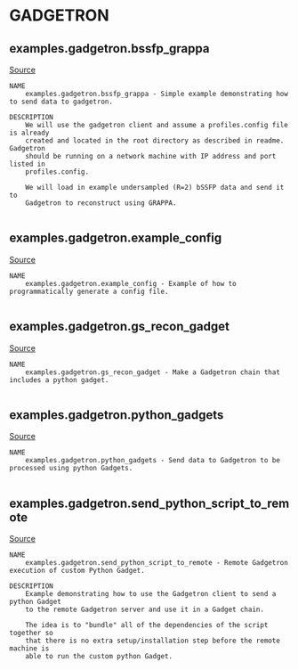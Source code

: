 
# GADGETRON
## examples.gadgetron.bssfp_grappa

[Source](https://github.com/mckib2/mr_utils/blob/master/examples/gadgetron/bssfp_grappa.py)

```
NAME
    examples.gadgetron.bssfp_grappa - Simple example demonstrating how to send data to gadgetron.

DESCRIPTION
    We will use the gadgetron client and assume a profiles.config file is already
    created and located in the root directory as described in readme.  Gadgetron
    should be running on a network machine with IP address and port listed in
    profiles.config.
    
    We will load in example undersampled (R=2) bSSFP data and send it to
    Gadgetron to reconstruct using GRAPPA.


```


## examples.gadgetron.example_config

[Source](https://github.com/mckib2/mr_utils/blob/master/examples/gadgetron/example_config.py)

```
NAME
    examples.gadgetron.example_config - Example of how to programmatically generate a config file.


```


## examples.gadgetron.gs_recon_gadget

[Source](https://github.com/mckib2/mr_utils/blob/master/examples/gadgetron/gs_recon_gadget.py)

```
NAME
    examples.gadgetron.gs_recon_gadget - Make a Gadgetron chain that includes a python gadget.


```


## examples.gadgetron.python_gadgets

[Source](https://github.com/mckib2/mr_utils/blob/master/examples/gadgetron/python_gadgets.py)

```
NAME
    examples.gadgetron.python_gadgets - Send data to Gadgetron to be processed using python Gadgets.


```


## examples.gadgetron.send_python_script_to_remote

[Source](https://github.com/mckib2/mr_utils/blob/master/examples/gadgetron/send_python_script_to_remote.py)

```
NAME
    examples.gadgetron.send_python_script_to_remote - Remote Gadgetron execution of custom Python Gadget.

DESCRIPTION
    Example demonstrating how to use the Gadgetron client to send a python Gadget
    to the remote Gadgetron server and use it in a Gadget chain.
    
    The idea is to "bundle" all of the dependencies of the script together so
    that there is no extra setup/installation step before the remote machine is
    able to run the custom python Gadget.

```

